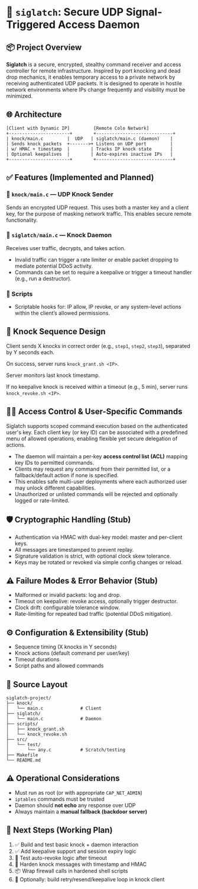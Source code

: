 # 🔐 `siglatch`: Secure UDP Signal-Triggered Access Daemon

## 📦 Project Overview

**Siglatch** is a secure, encrypted, stealthy command receiver and access controller for remote infrastructure. Inspired by port knocking and dead drop mechanics, it enables temporary access to a private network by receiving authenticated UDP packets. It is designed to operate in hostile network environments where IPs change frequently and visibility must be minimized.

## 🌐 Architecture

```
[Client with Dynamic IP]         [Remote Colo Network]
+-----------------------+        +-----------------------------+
| knock/main.c         |  UDP   | siglatch/main.c (daemon)    |
| Sends knock packets  +------->+ Listens on UDP port         |
| w/ HMAC + timestamp  |        | Tracks IP knock state       |
| Optional keepalives  |        | Auto-expires inactive IPs   |
+-----------------------+        +-----------------------------+
```

## ✅ Features (Implemented and Planned)

### 🔹 `knock/main.c` — UDP Knock Sender

Sends an encrypted UDP request. This uses both a master key and a client key, for the purpose of masking network traffic. This enables secure remote functionality.

### 🔹 `siglatch/main.c` — Knock Daemon

Receives user traffic, decrypts, and takes action.

- Invalid traffic can trigger a rate limiter or enable packet dropping to mediate potential DDoS activity.
- Commands can be set to require a keepalive or trigger a timeout handler (e.g., run a destructor).

### 🔹 Scripts

- Scriptable hooks for: IP allow, IP revoke, or any system-level actions within the client’s allowed permissions.

## 🧠 Knock Sequence Design

Client sends X knocks in correct order (e.g., `step1`, `step2`, `step3`), separated by Y seconds each.

On success, server runs `knock_grant.sh <IP>`.

Server monitors last knock timestamp.

If no keepalive knock is received within a timeout (e.g., 5 min), server runs `knock_revoke.sh <IP>`.

## 🧑‍💼 Access Control & User-Specific Commands

Siglatch supports scoped command execution based on the authenticated user's key. Each client key (or key ID) can be associated with a predefined menu of allowed operations, enabling flexible yet secure delegation of actions.

- The daemon will maintain a per-key **access control list (ACL)** mapping key IDs to permitted commands.
- Clients may request any command from their permitted list, or a fallback/default action if none is specified.
- This enables safe multi-user deployments where each authorized user may unlock different capabilities.
- Unauthorized or unlisted commands will be rejected and optionally logged or rate-limited.

## 🛡️ Cryptographic Handling (Stub)

- Authentication via HMAC with dual-key model: master and per-client keys.
- All messages are timestamped to prevent replay.
- Signature validation is strict, with optional clock skew tolerance.
- Keys may be rotated or revoked via simple config changes or reload.

## ⚠️ Failure Modes & Error Behavior (Stub)

- Malformed or invalid packets: log and drop.
- Timeout on keepalive: revoke access, optionally trigger destructor.
- Clock drift: configurable tolerance window.
- Rate-limiting for repeated bad traffic (potential DDoS mitigation).

## ⚙️ Configuration & Extensibility (Stub)

- Sequence timing (X knocks in Y seconds)
- Knock actions (default command per user/key)
- Timeout durations
- Script paths and allowed commands

## 🧩 Source Layout

```
siglatch-project/
├── knock/
│   └── main.c              # Client
├── siglatch/
│   └── main.c              # Daemon
├── scripts/
│   ├── knock_grant.sh
│   └── knock_revoke.sh
├── src/
│   └── test/
│       └── any.c           # Scratch/testing
├── Makefile
└── README.md
```

## ⚠️ Operational Considerations

- Must run as root (or with appropriate `CAP_NET_ADMIN`)
- `iptables` commands must be trusted
- Daemon should **not echo** any response over UDP
- Always maintain a **manual fallback (backdoor server)**

## 📅 Next Steps (Working Plan)

1. ✅ Build and test basic knock + daemon interaction
2. ✅ Add keepalive support and session expiry logic
3. 🧪 Test auto-revoke logic after timeout
4. 🔐 Harden knock messages with timestamp and HMAC
5. 📦 Wrap firewall calls in hardened shell scripts
6. 🔁 Optionally: build retry/resend/keepalive loop in knock client
